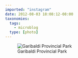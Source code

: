 ```yaml
---
imported: "instagram"
date: 2012-08-03 18:08:12-08:00
taxonomies:
  tags:
    - microblog
  type: [photo]
---
```

<figure>
  <img src="/media/images/photos/2012/08/c23bd70f08d4e8d1c66d5210a322daae.jpg" title="Garibaldi Provincial Park"/>
  <figcaption>Garibaldi Provincial Park</figcaption>
</figure>

